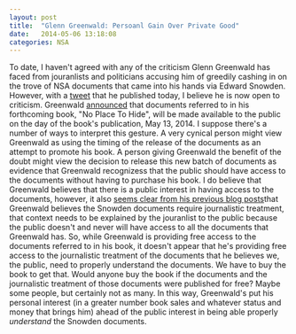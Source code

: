 ```yaml
---
layout: post
title:  "Glenn Greenwald: Persoanl Gain Over Private Good"
date:   2014-05-06 13:18:08
categories: NSA
---
```


To date, I haven't agreed with any of the criticism Glenn Greenwald has faced from jouranlists and politicians accusing him of greedily cashing in on the trove of NSA documents that came into his hands via Edward Snowden.  However, with a <a href="https://twitter.com/ggreenwald/status/464083369513746432">tweet</a> that he published today, I believe he is now open to criticism.  Greenwald <a href="https://twitter.com/ggreenwald/status/464083369513746432">announced</a> that documents referred to in his forthcoming book, "No Place To Hide", will be made available to the public on the day of the book's publication, May 13, 2014. I suppose there's a number of ways to interpret this gesture.  A very cynical person might view Greenwald as using the timing of the release of the documents as an attempt to promote his book.  A person giving Greenwald the benefit of the doubt might view the decision to release this new batch of documents as evidence that Greenwald recognizess that the public should have access to the documents without having to purchase his book. I do believe that Greenwald believes that there is a public interest in having access to the documents, however, it also <a href="https://firstlook.org/theintercept/2014/03/23/facts-nsa-stories-reported/">seems clear from his previous blog posts</a>that Greenwald believes the Snowden documents require journalistic treatment, that context needs to be explained by the jouranlist to the public because the public doesn't and never will have access to all the documents that Greenwald has.  So, while Greenwald is providing free access to the documents referred to in his book, it doesn't appear that he's providing free access to the journalistic treatment of the documents that he believes we, the public, need to properly understand the documents.  We have to buy the book to get that.  Would anyone buy the book if the documents and the journalistic treatment of those documents were published for free? Maybe some people, but certainly not as many.  In this way, Greenwald's put his personal interest (in a greater number book sales and whatever status and money that brings him) ahead of the public interest in being able properly <i>understand</i> the Snowden documents.